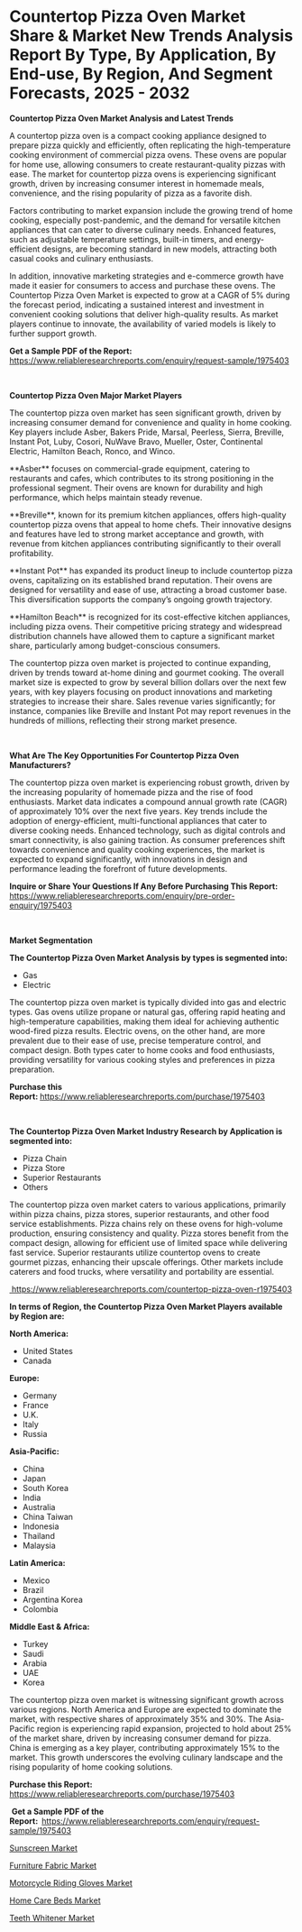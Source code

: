 <p><h1>Countertop Pizza Oven Market Share & Market New Trends Analysis Report By Type, By Application, By End-use, By Region, And Segment Forecasts, 2025 - 2032</h1></p><p><strong>Countertop Pizza Oven Market Analysis and Latest Trends</strong></p>
<p><p>A countertop pizza oven is a compact cooking appliance designed to prepare pizza quickly and efficiently, often replicating the high-temperature cooking environment of commercial pizza ovens. These ovens are popular for home use, allowing consumers to create restaurant-quality pizzas with ease. The market for countertop pizza ovens is experiencing significant growth, driven by increasing consumer interest in homemade meals, convenience, and the rising popularity of pizza as a favorite dish.</p><p>Factors contributing to market expansion include the growing trend of home cooking, especially post-pandemic, and the demand for versatile kitchen appliances that can cater to diverse culinary needs. Enhanced features, such as adjustable temperature settings, built-in timers, and energy-efficient designs, are becoming standard in new models, attracting both casual cooks and culinary enthusiasts.</p><p>In addition, innovative marketing strategies and e-commerce growth have made it easier for consumers to access and purchase these ovens. The Countertop Pizza Oven Market is expected to grow at a CAGR of 5% during the forecast period, indicating a sustained interest and investment in convenient cooking solutions that deliver high-quality results. As market players continue to innovate, the availability of varied models is likely to further support growth.</p></p>
<p><strong>Get a Sample PDF of the Report:&nbsp;</strong> <a href="https://www.reliableresearchreports.com/enquiry/request-sample/1975403?utm_campaign=8&utm_medium=2&utm_source=Github&utm_content=ia&utm_term=08022025&utm_id=countertop-pizza-oven">https://www.reliableresearchreports.com/enquiry/request-sample/1975403</a></p>
<p>&nbsp;</p>
<p><strong>Countertop Pizza Oven Major Market Players</strong></p>
<p><p>The countertop pizza oven market has seen significant growth, driven by increasing consumer demand for convenience and quality in home cooking. Key players include Asber, Bakers Pride, Marsal, Peerless, Sierra, Breville, Instant Pot, Luby, Cosori, NuWave Bravo, Mueller, Oster, Continental Electric, Hamilton Beach, Ronco, and Winco.</p><p>**Asber** focuses on commercial-grade equipment, catering to restaurants and cafes, which contributes to its strong positioning in the professional segment. Their ovens are known for durability and high performance, which helps maintain steady revenue.</p><p>**Breville**, known for its premium kitchen appliances, offers high-quality countertop pizza ovens that appeal to home chefs. Their innovative designs and features have led to strong market acceptance and growth, with revenue from kitchen appliances contributing significantly to their overall profitability.</p><p>**Instant Pot** has expanded its product lineup to include countertop pizza ovens, capitalizing on its established brand reputation. Their ovens are designed for versatility and ease of use, attracting a broad customer base. This diversification supports the company’s ongoing growth trajectory.</p><p>**Hamilton Beach** is recognized for its cost-effective kitchen appliances, including pizza ovens. Their competitive pricing strategy and widespread distribution channels have allowed them to capture a significant market share, particularly among budget-conscious consumers.</p><p>The countertop pizza oven market is projected to continue expanding, driven by trends toward at-home dining and gourmet cooking. The overall market size is expected to grow by several billion dollars over the next few years, with key players focusing on product innovations and marketing strategies to increase their share. Sales revenue varies significantly; for instance, companies like Breville and Instant Pot may report revenues in the hundreds of millions, reflecting their strong market presence.</p></p>
<p>&nbsp;</p>
<p><strong>What Are The Key Opportunities For Countertop Pizza Oven Manufacturers?</strong></p>
<p><p>The countertop pizza oven market is experiencing robust growth, driven by the increasing popularity of homemade pizza and the rise of food enthusiasts. Market data indicates a compound annual growth rate (CAGR) of approximately 10% over the next five years. Key trends include the adoption of energy-efficient, multi-functional appliances that cater to diverse cooking needs. Enhanced technology, such as digital controls and smart connectivity, is also gaining traction. As consumer preferences shift towards convenience and quality cooking experiences, the market is expected to expand significantly, with innovations in design and performance leading the forefront of future developments.</p></p>
<p><strong>Inquire or Share Your Questions If Any Before Purchasing This Report:</strong> <a href="https://www.reliableresearchreports.com/enquiry/pre-order-enquiry/1975403?utm_campaign=8&utm_medium=2&utm_source=Github&utm_content=ia&utm_term=08022025&utm_id=countertop-pizza-oven">https://www.reliableresearchreports.com/enquiry/pre-order-enquiry/1975403</a></p>
<p>&nbsp;</p>
<p><strong>Market Segmentation</strong></p>
<p><strong>The Countertop Pizza Oven Market Analysis by types is segmented into:</strong></p>
<p><ul><li>Gas</li><li>Electric</li></ul></p>
<p><p>The countertop pizza oven market is typically divided into gas and electric types. Gas ovens utilize propane or natural gas, offering rapid heating and high-temperature capabilities, making them ideal for achieving authentic wood-fired pizza results. Electric ovens, on the other hand, are more prevalent due to their ease of use, precise temperature control, and compact design. Both types cater to home cooks and food enthusiasts, providing versatility for various cooking styles and preferences in pizza preparation.</p></p>
<p><strong>Purchase this Report:&nbsp;</strong><a href="https://www.reliableresearchreports.com/purchase/1975403?utm_campaign=8&utm_medium=2&utm_source=Github&utm_content=ia&utm_term=08022025&utm_id=countertop-pizza-oven">https://www.reliableresearchreports.com/purchase/1975403</a></p>
<p>&nbsp;</p>
<p><strong>The Countertop Pizza Oven Market Industry Research by Application is segmented into:</strong></p>
<p><ul><li>Pizza Chain</li><li>Pizza Store</li><li>Superior Restaurants</li><li>Others</li></ul></p>
<p><p>The countertop pizza oven market caters to various applications, primarily within pizza chains, pizza stores, superior restaurants, and other food service establishments. Pizza chains rely on these ovens for high-volume production, ensuring consistency and quality. Pizza stores benefit from the compact design, allowing for efficient use of limited space while delivering fast service. Superior restaurants utilize countertop ovens to create gourmet pizzas, enhancing their upscale offerings. Other markets include caterers and food trucks, where versatility and portability are essential.</p></p>
<p><a href="https://www.reliableresearchreports.com/countertop-pizza-oven-r1975403?utm_campaign=8&utm_medium=2&utm_source=Github&utm_content=ia&utm_term=08022025&utm_id=countertop-pizza-oven">&nbsp;https://www.reliableresearchreports.com/countertop-pizza-oven-r1975403</a></p>
<p><strong>In terms of Region, the Countertop Pizza Oven Market Players available by Region are:</strong></p>
<p>
    <p> <strong> North America: </strong>
        <ul>
            <li>United States</li>
            <li>Canada</li>
        </ul>
        </p> 
    <p> <strong> Europe: </strong>
        <ul>
            <li>Germany</li>
            <li>France</li>
            <li>U.K.</li>
            <li>Italy</li>
            <li>Russia</li>
        </ul>
        </p> 
    <p> <strong> Asia-Pacific: </strong>
        <ul>
            <li>China</li>
            <li>Japan</li>
            <li>South Korea</li>
            <li>India</li>
            <li>Australia</li>
            <li>China Taiwan</li>
            <li>Indonesia</li>
            <li>Thailand</li>
            <li>Malaysia</li>
        </ul>
        </p> 
    <p> <strong> Latin America: </strong>
        <ul>
            <li>Mexico</li>
            <li>Brazil</li>
            <li>Argentina Korea</li>
            <li>Colombia</li>
        </ul>
        </p> 
    <p> <strong> Middle East & Africa: </strong>
        <ul>
            <li>Turkey</li>
            <li>Saudi</li>
            <li>Arabia</li>
            <li>UAE</li>
            <li>Korea</li>
        </ul>
    </p>
    </p>
<p><p>The countertop pizza oven market is witnessing significant growth across various regions. North America and Europe are expected to dominate the market, with respective shares of approximately 35% and 30%. The Asia-Pacific region is experiencing rapid expansion, projected to hold about 25% of the market share, driven by increasing consumer demand for pizza. China is emerging as a key player, contributing approximately 15% to the market. This growth underscores the evolving culinary landscape and the rising popularity of home cooking solutions.</p></p>
<p><strong>Purchase this Report: </strong><a href="https://www.reliableresearchreports.com/purchase/1975403?utm_campaign=8&utm_medium=2&utm_source=Github&utm_content=ia&utm_term=08022025&utm_id=countertop-pizza-oven">https://www.reliableresearchreports.com/purchase/1975403</a></p>
<p>&nbsp;<strong>Get a Sample PDF of the Report:&nbsp;&nbsp;</strong><a href="https://www.reliableresearchreports.com/enquiry/request-sample/1975403?utm_campaign=8&utm_medium=2&utm_source=Github&utm_content=ia&utm_term=08022025&utm_id=countertop-pizza-oven">https://www.reliableresearchreports.com/enquiry/request-sample/1975403</a></p>
<p><strong></strong></p>
<p><p><a href="https://github.com/zitanebeibit9/Market-Research-Report-List-1/blob/main/sunscreen-market.md?utm_campaign=8&utm_medium=2&utm_source=Github&utm_content=ia&utm_term=08022025&utm_id=countertop-pizza-oven">Sunscreen Market</a></p><p><a href="https://github.com/hannajuana198484/Market-Research-Report-List-1/blob/main/furniture-fabric-market.md?utm_campaign=8&utm_medium=2&utm_source=Github&utm_content=ia&utm_term=08022025&utm_id=countertop-pizza-oven">Furniture Fabric Market</a></p><p><a href="https://github.com/carendesrochers299/Market-Research-Report-List-1/blob/main/motorcycle-riding-gloves-market.md?utm_campaign=8&utm_medium=2&utm_source=Github&utm_content=ia&utm_term=08022025&utm_id=countertop-pizza-oven">Motorcycle Riding Gloves Market</a></p><p><a href="https://github.com/loppibsr/Market-Research-Report-List-1/blob/main/home-care-beds-market.md?utm_campaign=8&utm_medium=2&utm_source=Github&utm_content=ia&utm_term=08022025&utm_id=countertop-pizza-oven">Home Care Beds Market</a></p><p><a href="https://github.com/alanepetevi/Market-Research-Report-List-1/blob/main/teeth-whitener-market.md?utm_campaign=8&utm_medium=2&utm_source=Github&utm_content=ia&utm_term=08022025&utm_id=countertop-pizza-oven">Teeth Whitener Market</a></p></p>
